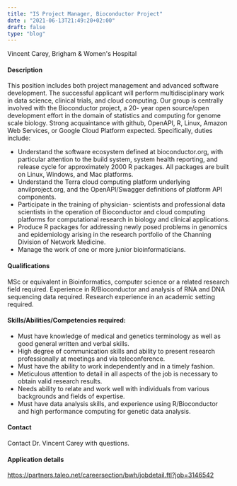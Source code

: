 ```yaml
--- 
title: "IS Project Manager, Bioconductor Project"
date : "2021-06-13T21:49:20+02:00"
draft: false
type: "blog"
--- 
```


Vincent Carey, Brigham & Women's Hospital

#### Description

This position includes both project management and advanced software development.  The successful applicant will perform multidisciplinary work in data science, clinical trials, and cloud computing.  Our group is centrally involved with the Bioconductor project, a 20- year open source/open development effort in the domain of statistics and computing for genome scale biology.  Strong acquaintance with github, OpenAPI, R, Linux, Amazon Web Services, or Google Cloud Platform expected. Specifically, duties include:

- Understand the software ecosystem defined at bioconductor.org, with particular attention to the build system, system health reporting, and release cycle for approximately 2000 R packages.  All packages are built on Linux, Windows, and Mac platforms.
- Understand the Terra cloud computing platform underlying anvilproject.org, and the OpenAPI/Swagger definitions of platform API components.
- Participate in the training of physician- scientists and professional data scientists in the operation of Bioconductor and cloud computing platforms for computational research in biology and clinical applications.
- Produce R packages for addressing newly posed problems in genomics and epidemiology arising in the research portfolio of the Channing Division of Network Medicine.
- Manage the work of one or more junior bioinformaticians.

#### Qualifications	

MSc or equivalent in Bioinformatics, computer science or a related research field required. Experience in R/Bioconductor and analysis of RNA and DNA sequencing data required.  Research experience in an academic setting required.

#### Skills/Abilities/Competencies required:

- Must have knowledge of medical and genetics terminology as well as good general written and verbal skills.  
- High degree of communication skills and ability to present research professionally at meetings and via teleconference.
- Must have the ability to work independently and in a timely fashion.
- Meticulous attention to detail in all aspects of the job is necessary to obtain valid research results.
- Needs ability to relate and work well with individuals from various backgrounds and fields of expertise.
- Must have data analysis skills, and experience using R/Bioconductor and high performance computing for genetic data analysis.

#### Contact

Contact Dr. Vincent Carey with questions. 

#### Application details

https://partners.taleo.net/careersection/bwh/jobdetail.ftl?job=3146542